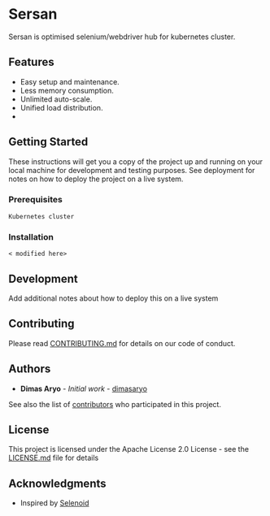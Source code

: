 # Sersan

Sersan is optimised selenium/webdriver hub for kubernetes cluster. 

## Features
- Easy setup and maintenance.
- Less memory consumption.
- Unlimited auto-scale.
- Unified load distribution.
- 

## Getting Started

These instructions will get you a copy of the project up and running on your local machine for development and testing purposes. See deployment for notes on how to deploy the project on a live system.

### Prerequisites

```
Kubernetes cluster
```

### Installation

```
< modified here>
```

## Development

Add additional notes about how to deploy this on a live system


## Contributing

Please read [CONTRIBUTING.md](https://github.com/salestock/sersan/CONTRIBUTING.md) for details on our code of conduct.

## Authors

* **Dimas Aryo** - *Initial work* - [dimasaryo](https://github.com/dimasaryo)

See also the list of [contributors](https://github.com/salestock/sersan/contributors) who participated in this project.

## License

This project is licensed under the Apache License 2.0 License - see the [LICENSE.md](LICENSE.md) file for details

## Acknowledgments

* Inspired by [Selenoid](https://github.com/aerokube/selenoid)


